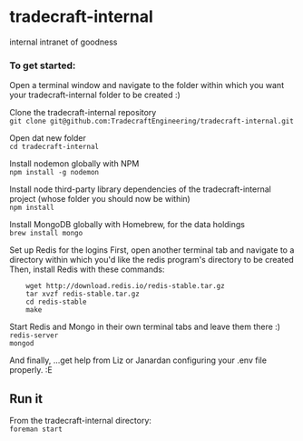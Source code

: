 # tradecraft-internal
internal intranet of goodness


### To get started:

Open a terminal window and navigate to the folder within which you want your tradecraft-internal folder to be created :)

Clone the tradecraft-internal repository  
`git clone git@github.com:TradecraftEngineering/tradecraft-internal.git`

Open dat new folder  
`cd tradecraft-internal`

Install nodemon globally with NPM  
`npm install -g nodemon`

Install node third-party library dependencies of the tradecraft-internal project (whose folder you should now be within)  
`npm install`

Install MongoDB globally with Homebrew, for the data holdings  
`brew install mongo`

Set up Redis for the logins
First, open another terminal tab and navigate to a directory within which you'd like the redis program's directory to be created
Then, install Redis with these commands:
```shell
	wget http://download.redis.io/redis-stable.tar.gz
	tar xvzf redis-stable.tar.gz
	cd redis-stable
	make
```

Start Redis and Mongo in their own terminal tabs and leave them there :)  
`redis-server`  
`mongod`

And finally, ...get help from Liz or Janardan configuring your .env file properly. :E

## Run it

From the tradecraft-internal directory:  
`foreman start`
